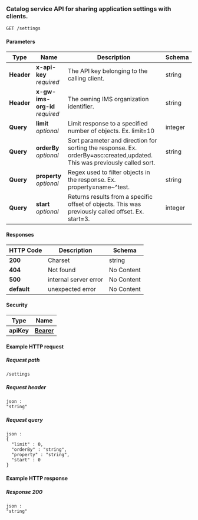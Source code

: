 
<a name="get_settings"></a>
### Catalog service API for sharing application settings with clients.
```
GET /settings
```


#### Parameters

|Type|Name|Description|Schema|
|---|---|---|---|
|**Header**|**x-api-key**  <br>*required*|The API key belonging to the calling client.|string|
|**Header**|**x-gw-ims-org-id**  <br>*required*|The owning IMS organization identifier.|string|
|**Query**|**limit**  <br>*optional*|Limit response to a specified number of objects. Ex. limit=10|integer|
|**Query**|**orderBy**  <br>*optional*|Sort parameter and direction for sorting the response. Ex. orderBy=asc:created,updated. This was previously called sort.|string|
|**Query**|**property**  <br>*optional*|Regex used to filter objects in the response. Ex. property=name~^test.|string|
|**Query**|**start**  <br>*optional*|Returns results from a specific offset of objects. This was previously called offset. Ex. start=3.|integer|


#### Responses

|HTTP Code|Description|Schema|
|---|---|---|
|**200**|Charset|string|
|**404**|Not found|No Content|
|**500**|internal server error|No Content|
|**default**|unexpected error|No Content|


#### Security

|Type|Name|
|---|---|
|**apiKey**|**[Bearer](security.md#bearer)**|


#### Example HTTP request

##### Request path
```
/settings
```


##### Request header
```
json :
"string"
```


##### Request query
```
json :
{
  "limit" : 0,
  "orderBy" : "string",
  "property" : "string",
  "start" : 0
}
```


#### Example HTTP response

##### Response 200
```
json :
"string"
```



